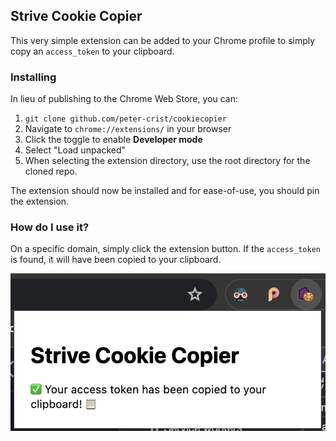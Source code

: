 ## Strive Cookie Copier
This very simple extension can be added to your Chrome profile to simply copy an `access_token` to your clipboard.

### Installing
In lieu of publishing to the Chrome Web Store, you can:
1. `git clone github.com/peter-crist/cookiecopier`
2. Navigate to `chrome://extensions/` in your browser
3. Click the toggle to enable **Developer mode**
4. Select "Load unpacked"
5. When selecting the extension directory, use the root directory for the cloned repo.

The extension should now be installed and for ease-of-use, you should pin the extension. 

### How do I use it?
On a specific domain, simply click the extension button. If the `access_token` is found, it will have been copied to your clipboard. 

![](copierScreenshot.png)
